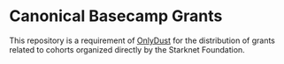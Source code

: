 # Canonical Basecamp Grants

This repository is a requirement of [OnlyDust](https://www.onlydust.com/) for the distribution of grants related to cohorts organized directly by the Starknet Foundation.
